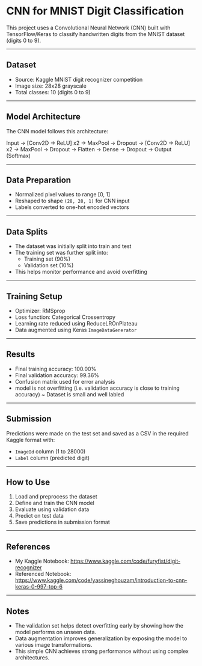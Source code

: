 # CNN for MNIST Digit Classification

This project uses a Convolutional Neural Network (CNN) built with TensorFlow/Keras to classify handwritten digits from the MNIST dataset (digits 0 to 9).

---

## Dataset

- Source: Kaggle MNIST digit recognizer competition
- Image size: 28x28 grayscale
- Total classes: 10 (digits 0 to 9)

---

## Model Architecture

The CNN model follows this architecture:

Input → [Conv2D → ReLU] x2 → MaxPool → Dropout → [Conv2D → ReLU] x2 → MaxPool → Dropout → Flatten → Dense → Dropout → Output (Softmax)


---

## Data Preparation

- Normalized pixel values to range [0, 1]
- Reshaped to shape `(28, 28, 1)` for CNN input
- Labels converted to one-hot encoded vectors

---

## Data Splits

- The dataset was initially split into train and test
- The training set was further split into:
  - Training set (90%)
  - Validation set (10%)
- This helps monitor performance and avoid overfitting

---

## Training Setup

- Optimizer: RMSprop
- Loss function: Categorical Crossentropy
- Learning rate reduced using ReduceLROnPlateau
- Data augmented using Keras `ImageDataGenerator`

---

## Results

- Final training accuracy: 100.00%
- Final validation accuracy: 99.36%
- Confusion matrix used for error analysis
- model is not overfitting (i.e. validation accuracy is close to training accuracy) ~ Dataset is small and well labled

---

## Submission

Predictions were made on the test set and saved as a CSV in the required Kaggle format with:

- `ImageId` column (1 to 28000)
- `Label` column (predicted digit)

---

## How to Use

1. Load and preprocess the dataset
2. Define and train the CNN model
3. Evaluate using validation data
4. Predict on test data
5. Save predictions in submission format

---

## References

- My Kaggle Notebook: https://www.kaggle.com/code/furyfist/digit-recognizer
- Referenced Notebook: https://www.kaggle.com/code/yassineghouzam/introduction-to-cnn-keras-0-997-top-6

---

## Notes

- The validation set helps detect overfitting early by showing how the model performs on unseen data.
- Data augmentation improves generalization by exposing the model to various image transformations.
- This simple CNN achieves strong performance without using complex architectures.


